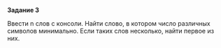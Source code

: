 **Задание 3**

Ввести n слов с консоли. Найти слово, в котором число
различных символов минимально. Если таких слов
несколько, найти первое из них.